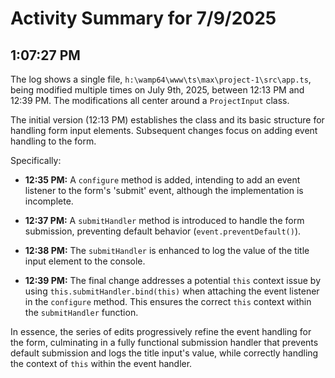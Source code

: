 # Activity Summary for 7/9/2025

## 1:07:27 PM
The log shows a single file, `h:\wamp64\www\ts\max\project-1\src\app.ts`, being modified multiple times on July 9th, 2025, between 12:13 PM and 12:39 PM.  The modifications all center around a `ProjectInput` class.

The initial version (12:13 PM) establishes the class and its basic structure for handling form input elements.  Subsequent changes focus on adding event handling to the form.

Specifically:

* **12:35 PM:** A `configure` method is added, intending to add an event listener to the form's 'submit' event, although the implementation is incomplete.

* **12:37 PM:** A `submitHandler` method is introduced to handle the form submission, preventing default behavior (`event.preventDefault()`).

* **12:38 PM:**  The `submitHandler` is enhanced to log the value of the title input element to the console.

* **12:39 PM:** The final change addresses a potential `this` context issue by using `this.submitHandler.bind(this)` when attaching the event listener in the `configure` method.  This ensures the correct `this` context within the `submitHandler` function.

In essence, the series of edits progressively refine the event handling for the form, culminating in a fully functional submission handler that prevents default submission and logs the title input's value, while correctly handling the context of `this` within the event handler.
